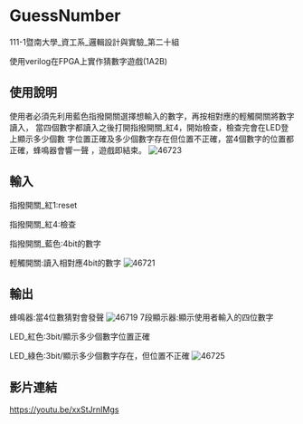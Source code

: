 # GuessNumber

111-1暨南大學_資工系_邏輯設計與實驗_第二十組

使用verilog在FPGA上實作猜數字遊戲(1A2B)

## 使用說明

使用者必須先利用藍色指撥開關選擇想輸入的數字，再按相對應的輕觸開關將數字讀入，
當四個數字都讀入之後打開指撥開關_紅4，開始檢查，檢查完會在LED登上顯示多少個數
字位置正確及多少個數字存在但位置不正確，當4個數字的位置都正確，蜂鳴器會響一聲
，遊戲即結束。
![46723](https://user-images.githubusercontent.com/122252274/211468867-b94dd728-2f78-4695-a97c-7f2d947f179a.jpg)

## 輸入

指撥開關_紅1:reset

指撥開關_紅4:檢查

指撥開關_藍色:4bit的數字

輕觸開關:讀入相對應4bit的數字
![46721](https://user-images.githubusercontent.com/122252274/211468765-3e7bf629-037d-4e48-80ef-cf9f796d59d9.png)
## 輸出

蜂鳴器:當4位數猜對會發聲
![46719](https://user-images.githubusercontent.com/122252274/211470450-68dd5155-1b73-4fa2-a2ad-4744da6ce103.png)
7段顯示器:顯示使用者輸入的四位數字

LED_紅色:3bit/顯示多少個數字位置正確

LED_綠色:3bit/顯示多少個數字存在，但位置不正確
![46725](https://user-images.githubusercontent.com/122252274/211549241-c4d780d7-64bd-47e3-8a7a-f502748ca201.png)


## 影片連結

https://youtu.be/xxStJrnIMgs

